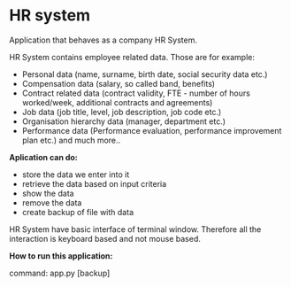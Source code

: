 # HR system

Application that behaves as a company HR System.

HR System contains employee related data. Those are for example:

* Personal data (name, surname, birth date, social security data etc.)
* Compensation data (salary, so called band, benefits)
* Contract related data (contract validity, FTE - number of hours worked/week, additional contracts and agreements)
* Job data (job title, level, job description, job code etc.)
* Organisation hierarchy data (manager, department etc.)
* Performance data (Performance evaluation, performance improvement plan etc.)
and much more..

**Aplication can do:**

* store the data we enter into it
* retrieve the data based on input criteria
* show the data
* remove the data
* create backup of file with data

HR System have basic interface of terminal window. Therefore all the interaction is keyboard based and not mouse based.



**How to run this application:**

command: app.py [backup]
